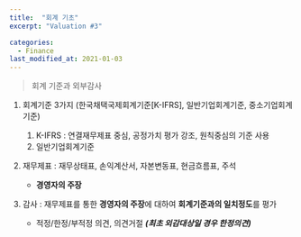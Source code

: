 ```yaml
---
title:  "회계 기초"
excerpt: "Valuation #3"

categories:
  - Finance
last_modified_at: 2021-01-03
---
```


> 회계 기준과 외부감사

1. 회계기준 3가지 (한국채택국제회계기준[K-IFRS], 일반기업회계기준, 중소기업회계기준)
    1) K-IFRS : 연결재무제표 중심, 공정가치 평가 강조, 원칙중심의 기준 사용
    2) 일반기업회계기준

2. 재무제표 : 재무상태표, 손익계산서, 자본변동표, 현금흐름표, 주석
    - **경영자의 주장**

3. 감사 : 재무제표를 통한 **경영자의 주장**에 대하여 **회계기준과의 일치정도**를 평가
    - 적정/한정/부적정 의견, 의견거절 ***(최초 외감대상일 경우 한정의견)***